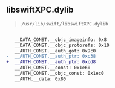 ## libswiftXPC.dylib

> `/usr/lib/swift/libswiftXPC.dylib`

```diff

   __DATA_CONST.__objc_imageinfo: 0x8
   __DATA_CONST.__objc_protorefs: 0x10
   __AUTH_CONST.__auth_got: 0x9c0
-  __AUTH_CONST.__auth_ptr: 0xc38
+  __AUTH_CONST.__auth_ptr: 0xcd8
   __AUTH_CONST.__const: 0x1e60
   __AUTH_CONST.__objc_const: 0x1ec0
   __AUTH.__data: 0x80

```
